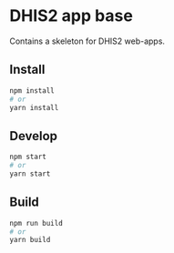 # DHIS2 app base
Contains a skeleton for DHIS2 web-apps. 

## Install
```bash
npm install
# or
yarn install
```

## Develop
```bash
npm start
# or
yarn start
```

## Build
```bash
npm run build
# or
yarn build
```
